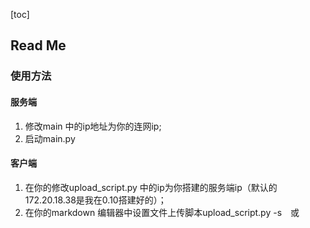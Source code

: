 [toc]

## Read Me



### 使用方法
#### 服务端

1.  修改main 中的ip地址为你的连网ip;
2.  启动main.py

#### 客户端

1.  在你的修改upload_script.py 中的ip为你搭建的服务端ip（默认的172.20.18.38是我在0.10搭建好的）；
2.  在你的markdown 编辑器中设置文件上传脚本upload_script.py  -s　或

